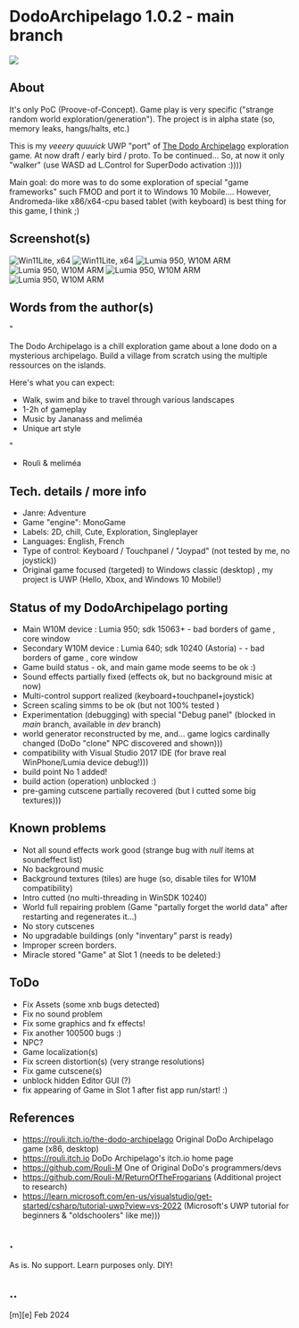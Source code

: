 # DodoArchipelago 1.0.2 - main branch
![](Images/logo.png)

## About

It's only PoC (Proove-of-Concept). Game play is very specific ("strange random world exploration/generation"). The project is in alpha state (so, memory leaks, hangs/halts, etc.)

This is my *veeery quuuick* UWP "port" of [The Dodo Archipelago](https://rouli.itch.io/the-dodo-archipelago) exploration game. At now draft / early bird / proto. To be continued... So, at now it only "walker" (use WASD ad L.Control for SuperDodo activation :))))

Main goal: do more was to do some exploration of special "game frameworks" such FMOD and port it to Windows 10 Mobile.... However, Andromeda-like x86/x64-cpu based tablet (with keyboard) is best thing for this game, I think ;)


## Screenshot(s)
![Win11Lite, x64](Images/shot01.png)
![Win11Lite, x64](Images/shot02.png)
![Lumia 950, W10M ARM](Images/shot03.png)
![Lumia 950, W10M ARM](Images/shot04.png)
![Lumia 950, W10M ARM](Images/shot05.png)
![Lumia 950, W10M ARM](Images/shot06.png)



## Words from the author(s)

"

The Dodo Archipelago is a chill exploration game about a lone dodo on a mysterious archipelago. Build a village from scratch using the multiple ressources on the islands.

Here's what you can expect:

- Walk, swim and bike to travel through various landscapes
- 1-2h of gameplay
- Music by Jananass and meliméa
- Unique art style


"

- Rouli & meliméa


## Tech. details / more info
- Janre:	Adventure
- Game "engine":	MonoGame
- Labels:	2D, chill, Cute, Exploration, Singleplayer
- Languages:	English, French
- Type of control:	Keyboard / Touchpanel / "Joypad" (not tested by me, no joystick))
- Original game focused (targeted) to Windows classic (desktop) , my project is UWP (Hello, Xbox, and Windows 10 Mobile!) 


## Status of my DodoArchipelago porting
- Main W10M device : Lumia 950; sdk 15063+ - bad borders of game , core window 
- Secondary W10M device : Lumia 640; sdk 10240 (Astoria) -  - bad borders of game , core window 
- Game build status - ok, and main game mode seems to be ok :)
- Sound effects partially fixed (effects ok, but no background misic at now)
- Multi-control support realized (keyboard+touchpanel+joystick) 
- Screen scaling simms to be ok (but not 100% tested )
- Experimentation (debugging) with special "Debug panel" (blocked in *main* branch, available in *dev* branch)
- world generator reconstructed by me, and... game logics cardinally changed (DoDo "clone" NPC discovered and shown)))
- compatibility with Visual Studio 2017 IDE (for brave real WinPhone/Lumia device debug!)))
- build point No 1 added! 
- build action (operation) unblocked :)
- pre-gaming cutscene partially recovered (but I cutted some big textures)))

## Known problems
- Not all sound effects work good (strange bug with *null* items at soundeffect list)
- No background music
- Background textures (tiles) are huge (so, disable tiles for W10M compatibility)
- Intro cutted (no multi-threading in WinSDK 10240)
- World full repairing problem (Game "partally forget the world data" after restarting and regenerates it...)
- No story cutscenes 
- No upgradable buildings (only "inventary" parst is ready)
- Improper screen borders.
- Miracle stored "Game" at Slot 1 (needs to be deleted:)


## ToDo
- Fix Assets (some xnb bugs detected)
- Fix no sound problem
- Fix some graphics and fx effects!
- Fix another 100500 bugs :)
- NPC?
- Game localization(s)  
- Fix screen distortion(s) (very strange resolutions)
- Fix game cutscene(s)
- unblock hidden Editor GUI (?)
- fix appearing of Game in Slot 1 after fist app run/start! :)

## References
- https://rouli.itch.io/the-dodo-archipelago Original DoDo Archipelago game (x86, desktop)
- https://rouli.itch.io DoDo Archipelago's itch.io home page
- https://github.com/Rouli-M One of Original DoDo's programmers/devs
- https://github.com/Rouli-M/ReturnOfTheFrogarians (Additional project to research)
- https://learn.microsoft.com/en-us/visualstudio/get-started/csharp/tutorial-uwp?view=vs-2022 (Microsoft's UWP tutorial for beginners & "oldschoolers" like me)))

## .
As is. No support. Learn purposes only. DIY!

## ..
[m][e] Feb 2024
